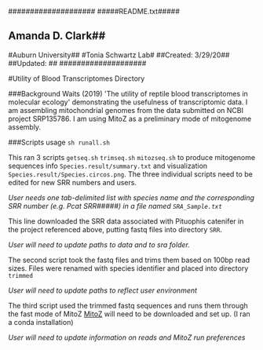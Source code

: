 ####################
#####README.txt#####
## Amanda D. Clark##
#Auburn University##
#Tonia Schwartz Lab#
##Created: 3/29/20##
##Updated: 	  ##
####################

#Utility of Blood Transcriptomes Directory

###Background
Waits (2019) 'The utility of reptile blood transcriptomes in molecular ecology' demonstrating the usefulness of transcriptomic data. 
I am assembling mitochondrial genomes from the data submitted on NCBI project SRP135786. I am using MitoZ as a preliminary mode of mitogenome assembly. 

###Scripts
usage `sh runall.sh`

This ran 3 scripts `getseq.sh` `trimseq.sh` `mitozseq.sh` to produce mitogenome sequences info 
`Species.result/summary.txt` and visualization `Species.result/Species.circos.png`. The three individual scripts need to be edited for new SRR numbers and users.

*User needs one tab-delimited list with species name and the corresponding SRR number (e.g. Pcat    SRR#####) in a file named `SRA_Sample.txt`*

This line downloaded the SRR data associated with Pituophis catenifer in the project referenced above, putting fastq files into directory `SRR`. 

*User will need to update paths to data and to sra folder.*

The second script took the fastq files and trims them based on 100bp read sizes. Files were renamed with species identifier and placed into directory `trimmed` 

*User will need to update paths to reflect user environment*
 
The third script used the trimmed fastq sequences and runs them through the fast mode of MitoZ
[MitoZ](https://github.com/linzhi2013/MitoZ/tree/master/version_2.4-alpha) will need to be downloaded and set up. (I ran a conda installation)

*User will need to update information on reads and MitoZ run preferences*


